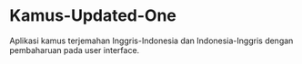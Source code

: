 # Kamus-Updated-One
Aplikasi kamus terjemahan Inggris-Indonesia dan Indonesia-Inggris dengan pembaharuan pada user interface.
